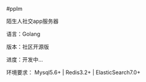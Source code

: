 #ppIm

陌生人社交app服务器

语言：Golang

版本：社区开源版

进度：开发中...

环境要求：
Mysql5.6+ |
Redis3.2+ |
ElasticSearch7.0+





